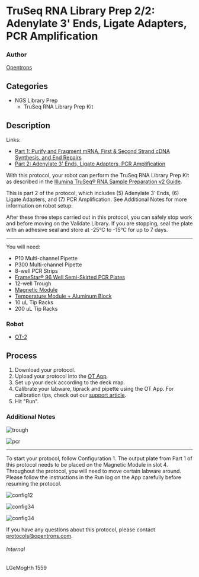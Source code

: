 # TruSeq RNA Library Prep 2/2: Adenylate 3' Ends, Ligate Adapters, PCR Amplification

### Author
[Opentrons](http://www.opentrons.com/)

## Categories
* NGS Library Prep
    * TruSeq RNA Library Prep Kit

## Description
Links:
* [Part 1: Purify and Fragment mRNA, First & Second Strand cDNA Synthesis, and End Repairs](./1559-part1)
* [Part 2: Adenylate 3' Ends, Ligate Adapters, PCR Amplification](./1559-part2)

With this protocol, your robot can perform the TruSeq RNA Library Prep Kit as described in the [Illumina TruSeq® RNA Sample Preparation v2 Guide](https://support.illumina.com/content/dam/illumina-support/documents/documentation/chemistry_documentation/samplepreps_truseq/truseqrna/truseq-rna-sample-prep-v2-guide-15026495-f.pdf).

This is part 2 of the protocol, which includes (5) Adenylate 3' Ends, (6) Ligate Adapters, and (7) PCR Amplification. See Additional Notes for more information on robot setup.

After these three steps carried out in this protocol, you can safely stop work and before moving on the Validate Library. If you are stopping, seal the plate with an adhesive seal and store at -25°C to -15°C for up to 7 days.

---

You will need:
* P10 Multi-channel Pipette
* P300 Multi-channel Pipette
* 8-well PCR Strips
* [FrameStar® 96 Well Semi-Skirted PCR Plates](https://www.brookslifesciences.com/products/framestar-96-well-semi-skirted-pcr-plate-abi-style)
* 12-well Trough
* [Magnetic Module](https://shop.opentrons.com/products/magdeck)
* [Temperature Module + Aluminum Block](https://shop.opentrons.com/products/tempdeck)
* 10 uL Tip Racks
* 200 uL Tip Racks

### Robot
* [OT-2](https://opentrons.com/ot-2)

## Process
1. Download your protocol.
2. Upload your protocol into the [OT App](https://opentrons.com/ot-app).
3. Set up your deck according to the deck map.
4. Calibrate your labware, tiprack and pipette using the OT App. For calibration tips, check out our [support article](https://support.opentrons.com/ot-2/getting-started-software-setup/deck-calibration).
5. Hit "Run".


### Additional Notes
![trough](https://s3.amazonaws.com/opentrons-protocol-library-website/custom-README-images/1559-cell-signaling-lab-irb-barcelona/part2/trough.png)

![pcr](https://s3.amazonaws.com/opentrons-protocol-library-website/custom-README-images/1559-cell-signaling-lab-irb-barcelona/part2/pcr.png)

---

To start your protocol, follow Configuration 1. The output plate from Part 1 of this protocol needs to be placed on the Magnetic Module in slot 4. Throughout the protocol, you will need to move certain labware around. Please follow the instructions in the Run log on the App carefully before resuming the protocol.

![config12](https://s3.amazonaws.com/opentrons-protocol-library-website/custom-README-images/1559-cell-signaling-lab-irb-barcelona/part2/config12.png)

![config34](https://s3.amazonaws.com/opentrons-protocol-library-website/custom-README-images/1559-cell-signaling-lab-irb-barcelona/part2/config34.png)

![config34](https://s3.amazonaws.com/opentrons-protocol-library-website/custom-README-images/1559-cell-signaling-lab-irb-barcelona/part2/config5.png)

If you have any questions about this protocol, please contact protocols@opentrons.com.

###### Internal
LGeMogHh
1559
